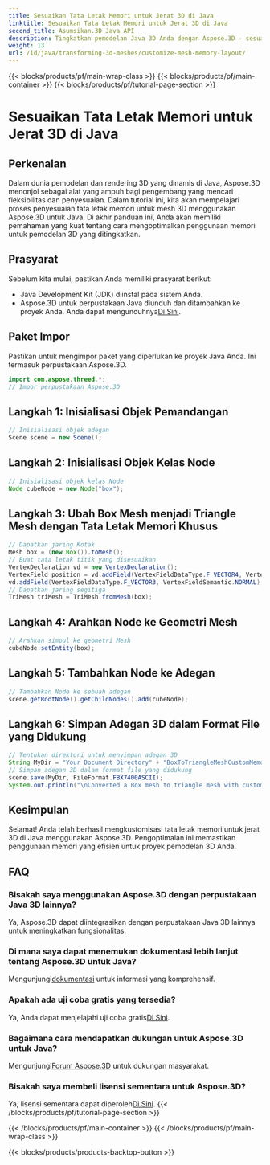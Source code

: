 ```yaml
---
title: Sesuaikan Tata Letak Memori untuk Jerat 3D di Java
linktitle: Sesuaikan Tata Letak Memori untuk Jerat 3D di Java
second_title: Asumsikan.3D Java API
description: Tingkatkan pemodelan Java 3D Anda dengan Aspose.3D - sesuaikan tata letak memori untuk kinerja optimal. Ikuti panduan langkah demi langkah kami sekarang!
weight: 13
url: /id/java/transforming-3d-meshes/customize-mesh-memory-layout/
---
```


{{< blocks/products/pf/main-wrap-class >}}
{{< blocks/products/pf/main-container >}}
{{< blocks/products/pf/tutorial-page-section >}}

# Sesuaikan Tata Letak Memori untuk Jerat 3D di Java

## Perkenalan
Dalam dunia pemodelan dan rendering 3D yang dinamis di Java, Aspose.3D menonjol sebagai alat yang ampuh bagi pengembang yang mencari fleksibilitas dan penyesuaian. Dalam tutorial ini, kita akan mempelajari proses penyesuaian tata letak memori untuk mesh 3D menggunakan Aspose.3D untuk Java. Di akhir panduan ini, Anda akan memiliki pemahaman yang kuat tentang cara mengoptimalkan penggunaan memori untuk pemodelan 3D yang ditingkatkan.
## Prasyarat
Sebelum kita mulai, pastikan Anda memiliki prasyarat berikut:
- Java Development Kit (JDK) diinstal pada sistem Anda.
-  Aspose.3D untuk perpustakaan Java diunduh dan ditambahkan ke proyek Anda. Anda dapat mengunduhnya[Di Sini](https://releases.aspose.com/3d/java/).
## Paket Impor
Pastikan untuk mengimpor paket yang diperlukan ke proyek Java Anda. Ini termasuk perpustakaan Aspose.3D.
```java
import com.aspose.threed.*;
// Impor perpustakaan Aspose.3D
```
## Langkah 1: Inisialisasi Objek Pemandangan
```java
// Inisialisasi objek adegan
Scene scene = new Scene();
```
## Langkah 2: Inisialisasi Objek Kelas Node
```java
// Inisialisasi objek kelas Node
Node cubeNode = new Node("box");
```
## Langkah 3: Ubah Box Mesh menjadi Triangle Mesh dengan Tata Letak Memori Khusus
```java
// Dapatkan jaring Kotak
Mesh box = (new Box()).toMesh();
// Buat tata letak titik yang disesuaikan
VertexDeclaration vd = new VertexDeclaration();
VertexField position = vd.addField(VertexFieldDataType.F_VECTOR4, VertexFieldSemantic.POSITION);
vd.addField(VertexFieldDataType.F_VECTOR3, VertexFieldSemantic.NORMAL);
// Dapatkan jaring segitiga
TriMesh triMesh = TriMesh.fromMesh(box);
```
## Langkah 4: Arahkan Node ke Geometri Mesh
```java
// Arahkan simpul ke geometri Mesh
cubeNode.setEntity(box);
```
## Langkah 5: Tambahkan Node ke Adegan
```java
// Tambahkan Node ke sebuah adegan
scene.getRootNode().getChildNodes().add(cubeNode);
```
## Langkah 6: Simpan Adegan 3D dalam Format File yang Didukung
```java
// Tentukan direktori untuk menyimpan adegan 3D
String MyDir = "Your Document Directory" + "BoxToTriangleMeshCustomMemoryLayoutScene.fbx";
// Simpan adegan 3D dalam format file yang didukung
scene.save(MyDir, FileFormat.FBX7400ASCII);
System.out.println("\nConverted a Box mesh to triangle mesh with custom memory layout of the vertex successfully.\nFile saved at " + MyDir);
```
## Kesimpulan
Selamat! Anda telah berhasil mengkustomisasi tata letak memori untuk jerat 3D di Java menggunakan Aspose.3D. Pengoptimalan ini memastikan penggunaan memori yang efisien untuk proyek pemodelan 3D Anda.
## FAQ
### Bisakah saya menggunakan Aspose.3D dengan perpustakaan Java 3D lainnya?
Ya, Aspose.3D dapat diintegrasikan dengan perpustakaan Java 3D lainnya untuk meningkatkan fungsionalitas.
### Di mana saya dapat menemukan dokumentasi lebih lanjut tentang Aspose.3D untuk Java?
 Mengunjungi[dokumentasi](https://reference.aspose.com/3d/java/) untuk informasi yang komprehensif.
### Apakah ada uji coba gratis yang tersedia?
 Ya, Anda dapat menjelajahi uji coba gratis[Di Sini](https://releases.aspose.com/).
### Bagaimana cara mendapatkan dukungan untuk Aspose.3D untuk Java?
 Mengunjungi[Forum Aspose.3D](https://forum.aspose.com/c/3d/18) untuk dukungan masyarakat.
### Bisakah saya membeli lisensi sementara untuk Aspose.3D?
 Ya, lisensi sementara dapat diperoleh[Di Sini](https://purchase.aspose.com/temporary-license/).
{{< /blocks/products/pf/tutorial-page-section >}}

{{< /blocks/products/pf/main-container >}}
{{< /blocks/products/pf/main-wrap-class >}}

{{< blocks/products/products-backtop-button >}}
